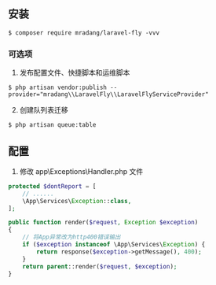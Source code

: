 ## 安装

```shell
$ composer require mradang/laravel-fly -vvv
```

### 可选项

1. 发布配置文件、快捷脚本和运维脚本

```shell
$ php artisan vendor:publish --provider="mradang\\LaravelFly\\LaravelFlyServiceProvider"
```

2. 创建队列表迁移
```shell
$ php artisan queue:table
```

## 配置

1. 修改 app\Exceptions\Handler.php 文件
```php
protected $dontReport = [
    // ......
    \App\Services\Exception::class,
];

public function render($request, Exception $exception)
{
    // 将App异常改为http400错误输出
    if ($exception instanceof \App\Services\Exception) {
        return response($exception->getMessage(), 400);
    }
    return parent::render($request, $exception);
}
```
